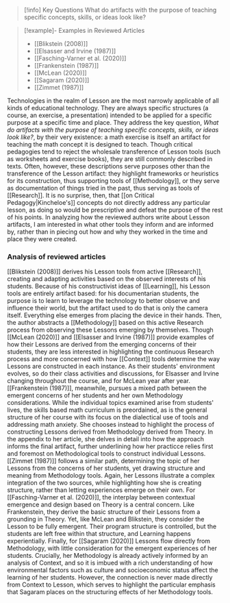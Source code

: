 >[!info] Key Questions
>What do artifacts with the purpose of teaching specific concepts, skills, or ideas look like?

>[!example]- Examples in Reviewed Articles
>- [[Blikstein (2008)]]
>- [[Elsasser and Irvine (1987)]]
>- [[Fasching-Varner et al. (2020)]]
>- [[Frankenstein (1987)]]
>- [[McLean (2020)]]
>- [[Sagaram (2020)]]
>- [[Zimmet (1987)]]

Technologies in the realm of Lesson are the most narrowly applicable of all kinds of educational technology. They are always specific structures (a course, an exercise, a presentation) intended to be applied for a specific purpose at a specific time and place. They address the key question, *What do artifacts with the purpose of teaching specific concepts, skills, or ideas look like?*, by their very existence: a math exercise is itself an artifact for teaching the math concept it is designed to teach.
Though critical pedagogies tend to reject the wholesale transference of Lesson tools (such as worksheets and exercise books), they are still commonly described in texts. Often, however, these descriptions serve purposes other than the transference of the Lesson artifact: they highlight frameworks or heuristics for its construction, thus supporting tools of [[Methodology]], or they serve as documentation of things tried in the past, thus serving as tools of [[Research]]. It is no surprise, then, that [[on Critical Pedagogy|Kincheloe's]] concepts do not directly address any particular lesson, as doing so would be prescriptive and defeat the purpose of the rest of his points. In analyzing how the reviewed authors write about Lesson artifacts, I am interested in what other tools they inform and are informed by, rather than in piecing out how and why they worked in the time and place they were created.

### Analysis  of reviewed articles
[[Blikstein (2008)]] derives his Lesson tools from active [[Research]], creating and adapting activities based on the observed interests of his students. Because of his constructivist ideas of [[Learning]], his Lesson tools are entirely artifact based: for his documentarian students, the purpose is to learn to leverage the technology to better observe and influence their world, but the artifact used to do that is only the camera itself. Everything else emerges from placing the device in their hands. Then, the author abstracts a [[Methodology]] based on this active Research process from observing these Lessons emerging by themselves.
Though [[McLean (2020)]] and [[Elsasser and Irvine (1987)]] provide examples of how their Lessons are derived from the emerging concerns of their students, they are less interested in highlighting the continuous Research process and more concerned with how [[Context]] tools determine the way Lessons are constructed in each instance. As their students' environment evolves, so do their class activities and discussions, for Elsasser and Irvine changing throughout the course, and for McLean year after year.
[[Frankenstein (1987)]], meanwhile, pursues a mixed path between the emergent concerns of her students and her own Methodology considerations. While the individual topics examined arise from students' lives, the skills based math curriculum is preordained, as is the general structure of her course with its focus on the dialectical use of tools and addressing math anxiety. She chooses instead to highlight the process of constructing Lessons derived from Methodology derived from Theory. In the appendix to her article, she delves in detail into how the approach informs the final artifact, further underlining how her practicce relies first and foremost on Methodological tools to construct individual Lessons. [[Zimmet (1987)]] follows a similar path, determining the topic of her Lessons from the concerns of her students, yet drawing structure and meaning from Methodology tools. Again, her Lessons illustrate a complex integration of the two sources, while highlighting how she is creating structure, rather than letting experiences emerge on their own.
For [[Fasching-Varner et al. (2020)]], the interplay between contextual emergence and design based on Theory is a central concern. Like Frankenstein, they derive the basic structure of their Lessons from a grounding in Theory. Yet, like McLean and Blikstein, they consider the Lesson to be fully emergent. Their program structure is controlled, but the students are left free within that structure, and Learning happens experientially. 
Finally, for [[Sagaram (2020)]] Lessons flow directly from Methodology, with little consideration for the emergent experiences of her students. Crucially, her Methodology is already actively informed by an analysis of Context, and so it is imbued with a rich understanding of how environmental factors such as culture and socioeconomic status affect the learning of her students. However, the connection is never made directly from Context to Lesson, which serves to highlight the particular emphasis that Sagaram places on the structuring effects of her Methodology tools.